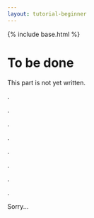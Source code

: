 ```yaml
---
layout: tutorial-beginner
---
```


{% include base.html %}

# To be done

This part is not yet written.

.

.

.

.

.

.

.

.

Sorry...